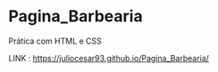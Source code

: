 # Pagina_Barbearia
Prática com HTML e CSS


LINK :   https://juliocesar93.github.io/Pagina_Barbearia/
